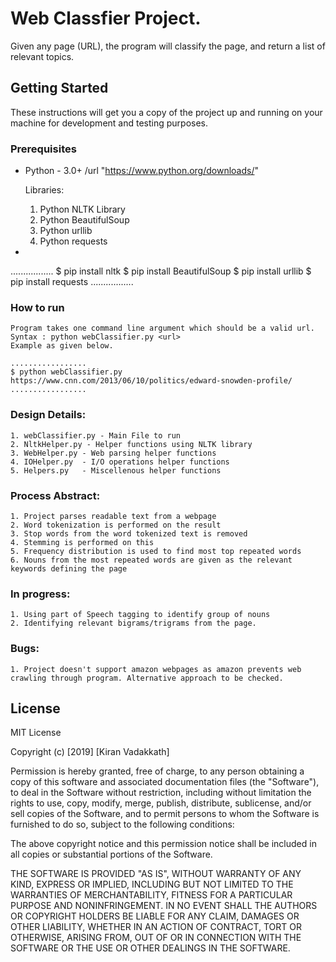# Web Classfier Project.
Given any page (URL), the program will classify the page, and return a list of relevant topics. 

## Getting Started

These instructions will get you a copy of the project up and running on your machine for development and testing purposes. 

### Prerequisites
+
	Python - 3.0+ /url "https://www.python.org/downloads/"
	
	Libraries:

	1. Python NLTK Library 
	2. Python BeautifulSoup	
	3. Python urllib	
	4. Python requests
+	
.................
	$ pip install nltk
	$ pip install BeautifulSoup
	$ pip install urllib
	$ pip install requests
.................


### How to run

	Program takes one command line argument which should be a valid url.
	Syntax : python webClassifier.py <url> 
	Example as given below.
	
	.................
	$ python webClassifier.py https://www.cnn.com/2013/06/10/politics/edward-snowden-profile/
	.................	


### Design Details:

	1. webClassifier.py - Main File to run
	2. NltkHelper.py - Helper functions using NLTK library
	3. WebHelper.py - Web parsing helper functions
	4. IOHelper.py	- I/O operations helper functions
	5. Helpers.py	- Miscellenous helper functions


### Process Abstract:

	1. Project parses readable text from a webpage
	2. Word tokenization is performed on the result
	3. Stop words from the word tokenized text is removed
	4. Stemming is performed on this
	5. Frequency distribution is used to find most top repeated words
	6. Nouns from the most repeated words are given as the relevant keywords defining the page


### In progress:

	1. Using part of Speech tagging to identify group of nouns
	2. Identifying relevant bigrams/trigrams from the page.


### Bugs:

	1. Project doesn't support amazon webpages as amazon prevents web crawling through program. Alternative approach to be checked.


## License
MIT License

Copyright (c) [2019] [Kiran Vadakkath]

Permission is hereby granted, free of charge, to any person obtaining a copy
of this software and associated documentation files (the "Software"), to deal
in the Software without restriction, including without limitation the rights
to use, copy, modify, merge, publish, distribute, sublicense, and/or sell
copies of the Software, and to permit persons to whom the Software is
furnished to do so, subject to the following conditions:

The above copyright notice and this permission notice shall be included in all
copies or substantial portions of the Software.

THE SOFTWARE IS PROVIDED "AS IS", WITHOUT WARRANTY OF ANY KIND, EXPRESS OR
IMPLIED, INCLUDING BUT NOT LIMITED TO THE WARRANTIES OF MERCHANTABILITY,
FITNESS FOR A PARTICULAR PURPOSE AND NONINFRINGEMENT. IN NO EVENT SHALL THE
AUTHORS OR COPYRIGHT HOLDERS BE LIABLE FOR ANY CLAIM, DAMAGES OR OTHER
LIABILITY, WHETHER IN AN ACTION OF CONTRACT, TORT OR OTHERWISE, ARISING FROM,
OUT OF OR IN CONNECTION WITH THE SOFTWARE OR THE USE OR OTHER DEALINGS IN THE
SOFTWARE.
